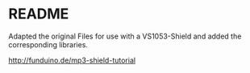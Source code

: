 # README #

Adapted the original Files for use with a VS1053-Shield and added the corresponding libraries.

http://funduino.de/mp3-shield-tutorial


